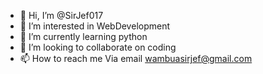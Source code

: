 - 👋 Hi, I’m @SirJef017
- 👀 I’m interested in WebDevelopment
- 🌱 I’m currently learning python
- 💞️ I’m looking to collaborate on coding
- 📫 How to reach me Via email wambuasirjef@gmail.com

<!---
SirJef017/SirJef017 is a ✨ special ✨ repository because its `README.md` (this file) appears on your GitHub profile.
You can click the Preview link to take a look at your changes.
--->
